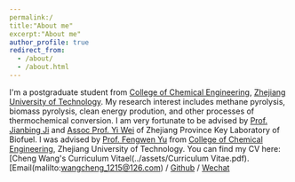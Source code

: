 ```yaml
---
permalink:/
title:"About me"
excerpt:"About me"
author_profile: true
redirect_from: 
  - /about/
  - /about.html
---
```


I'm a postgraduate student from [College of Chemical Engineering](http://www.ce.zjut.edu.cn/), [Zhejiang University of Technology](https://www.zjut.edu.cn/). My research interest includes methane pyrolysis, biomass pyrolysis, clean energy prodution, and other processes of thermochemical conversion.
I am very fortunate to be advised by [Prof. Jianbing Ji](https://homepage.zjut.edu.cn//jjb/) and [Assoc Prof. Yi Wei](https://homepage.zjut.edu.cn//wy2105/) of Zhejiang Province Key Laboratory of Biofuel. l was advised by [Prof. Fengwen Yu](https://homepage.zjut.edu.cn//yfw/) from [College of Chemical Engineering](http://www.ce.zjut.edu.cn/), Zhejiang University of Technology.
You can find my CV here: [Cheng Wang's Curriculum Vitael(../assets/Curriculum Vitae.pdf).
[Email(malilto:wangcheng_1215@126.com) / [Github](https:/github.com/ChengW1215) / [Wechat](w17854353239)
